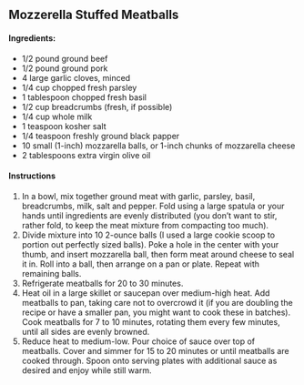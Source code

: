 ## Mozzerella Stuffed Meatballs

#### Ingredients:
- 1/2 pound ground beef
- 1/2 pound ground pork
- 4 large garlic cloves, minced
- 1/4 cup chopped fresh parsley
- 1 tablespoon chopped fresh basil
- 1/2 cup breadcrumbs (fresh, if possible)
- 1/4 cup whole milk
- 1 teaspoon kosher salt
- 1/4 teaspoon freshly ground black papper
- 10 small (1-inch) mozzarella balls, or 1-inch chunks of mozzarella cheese
- 2 tablespoons extra virgin olive oil

#### Instructions
1. In a bowl, mix together ground meat with garlic, parsley, basil, breadcrumbs, milk, salt and pepper. Fold using a large spatula or your hands until ingredients are evenly distributed (you don’t want to stir, rather fold, to keep the meat mixture from compacting too much).
2. Divide mixture into 10 2-ounce balls (I used a large cookie scoop to portion out perfectly sized balls). Poke a hole in the center with your thumb, and insert mozzarella ball, then form meat around cheese to seal it in. Roll into a ball, then arrange on a pan or plate. Repeat with remaining balls.
3. Refrigerate meatballs for 20 to 30 minutes.
4. Heat oil in a large skillet or saucepan over medium-high heat. Add meatballs to pan, taking care not to overcrowd it (if you are doubling the recipe or have a smaller pan, you might want to cook these in batches). Cook meatballs for 7 to 10 minutes, rotating them every few minutes, until all sides are evenly browned.
5. Reduce heat to medium-low. Pour choice of sauce over top of meatballs. Cover and simmer for 15 to 20 minutes or until meatballs are cooked through. Spoon onto serving plates with additional sauce as desired and enjoy while still warm.
